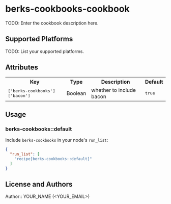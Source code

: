 # berks-cookbooks-cookbook

TODO: Enter the cookbook description here.

## Supported Platforms

TODO: List your supported platforms.

## Attributes

<table>
  <tr>
    <th>Key</th>
    <th>Type</th>
    <th>Description</th>
    <th>Default</th>
  </tr>
  <tr>
    <td><tt>['berks-cookbooks']['bacon']</tt></td>
    <td>Boolean</td>
    <td>whether to include bacon</td>
    <td><tt>true</tt></td>
  </tr>
</table>

## Usage

### berks-cookbooks::default

Include `berks-cookbooks` in your node's `run_list`:

```json
{
  "run_list": [
    "recipe[berks-cookbooks::default]"
  ]
}
```

## License and Authors

Author:: YOUR_NAME (<YOUR_EMAIL>)
